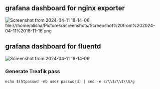 ## grafana dashboard for nginx exporter
![Screenshot from 2024-04-11 18-14-06](https://github.com/alishazaee/traefik/assets/53411387/3407e7b9-33f8-48ac-8c56-2aa044696c4f)
file:///home/alisha/Pictures/Screenshots/Screenshot%20from%202024-04-11%2018-11-16.png

## grafana dashboard for fluentd 
![Screenshot from 2024-04-11 18-14-06](https://github.com/alishazaee/traefik/assets/53411387/2532ef55-6e84-4092-8643-438765cadf9b)

### Generate Treafik pass
```
echo $(htpasswd -nb user password) | sed -e s/\\$/\\$\\$/g
```
